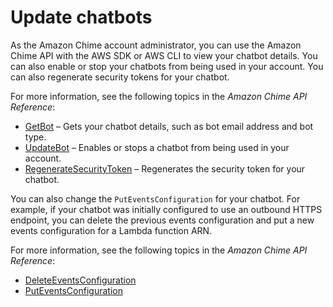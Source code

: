 # Update chatbots<a name="update-bots"></a>

As the Amazon Chime account administrator, you can use the Amazon Chime API with the AWS SDK or AWS CLI to view your chatbot details\. You can also enable or stop your chatbots from being used in your account\. You can also regenerate security tokens for your chatbot\. 

For more information, see the following topics in the *Amazon Chime API Reference*:
+ [GetBot](https://docs.aws.amazon.com/chime/latest/APIReference/API_GetBot.html) – Gets your chatbot details, such as bot email address and bot type\.
+ [UpdateBot](https://docs.aws.amazon.com/chime/latest/APIReference/API_UpdateBot.html) – Enables or stops a chatbot from being used in your account\.
+ [RegenerateSecurityToken](https://docs.aws.amazon.com/chime/latest/APIReference/API_RegenerateSecurityToken.html) – Regenerates the security token for your chatbot\.

You can also change the `PutEventsConfiguration` for your chatbot\. For example, if your chatbot was initially configured to use an outbound HTTPS endpoint, you can delete the previous events configuration and put a new events configuration for a Lambda function ARN\.

For more information, see the following topics in the *Amazon Chime API Reference*:
+ [DeleteEventsConfiguration](https://docs.aws.amazon.com/chime/latest/APIReference/API_DeleteEventsConfiguration.html)
+ [PutEventsConfiguration](https://docs.aws.amazon.com/chime/latest/APIReference/API_PutEventsConfiguration.html)